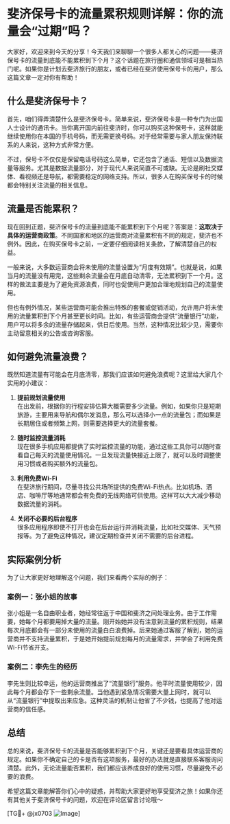 # 斐济保号卡的流量累积规则详解：你的流量会“过期”吗？

大家好，欢迎来到今天的分享！今天我们来聊聊一个很多人都关心的问题——斐济保号卡的流量到底能不能累积到下个月？这个话题在旅行圈和通信领域可是相当热门呢。如果你是计划去斐济旅行的朋友，或者已经在斐济使用保号卡的用户，那么这篇文章一定对你有帮助！

## 什么是斐济保号卡？

首先，咱们得弄清楚什么是斐济保号卡。简单来说，斐济保号卡是一种专门为出国人士设计的通讯卡。当你离开国内前往斐济时，你可以购买这种保号卡，这样就能继续使用你在本国的手机号码，而无需更换号码。对于经常需要与家人朋友保持联系的人来说，这种方式非常方便。

不过，保号卡不仅仅是保留电话号码这么简单，它还包含了通话、短信以及数据流量等服务。尤其是数据流量部分，对于现代人来说简直不可或缺。无论是刷社交媒体、看视频还是导航，都需要稳定的网络支持。所以，很多人在购买保号卡的时候都会特别关注流量的相关信息。

## 流量是否能累积？

现在回到正题，斐济保号卡的流量到底能不能累积到下个月呢？答案是：**这取决于具体的运营商政策**。不同国家和地区的运营商对流量累积有不同的规定，斐济也不例外。因此，在购买保号卡之前，一定要仔细阅读相关条款，了解清楚自己的权益。

一般来说，大多数运营商会将未使用的流量设置为“月度有效期”。也就是说，如果当月的流量没有用完，这些剩余流量会在月底自动清零，无法累积到下一个月。这样的做法主要是为了避免资源浪费，同时也促使用户更加合理地规划自己的流量使用。

但也有例外情况，某些运营商可能会推出特殊的套餐或促销活动，允许用户将未使用的流量累积到下个月甚至更长时间。比如，有些运营商会提供“流量银行”功能，用户可以将多余的流量存储起来，供日后使用。当然，这种情况比较少见，需要你主动留意相关的公告或咨询客服。

## 如何避免流量浪费？

既然知道流量有可能会在月底清零，那我们应该如何避免浪费呢？这里给大家几个实用的小建议：

1. **提前规划流量使用**  
   在出发前，根据你的行程安排估算大概需要多少流量。例如，如果你只是短期旅游，主要用来导航和偶尔发消息，那么可以选择小一点的流量包；而如果是长期居住或者频繁上网，则需要选择更大的流量套餐。

2. **随时监控流量消耗**  
   现在很多手机应用都提供了实时监控流量的功能，通过这些工具你可以随时查看自己每天的流量使用情况。一旦发现流量快接近上限了，就可以及时调整使用习惯或者购买额外的流量包。

3. **利用免费Wi-Fi**  
   在斐济旅行期间，尽量寻找公共场所提供的免费Wi-Fi热点。比如机场、酒店、咖啡厅等地通常都会有免费的无线网络可供使用。这样可以大大减少移动数据流量的消耗。

4. **关闭不必要的后台程序**  
   很多应用程序即使不打开也会在后台运行并消耗流量，比如社交媒体、天气预报等。为了避免这种情况，建议定期检查并关闭不需要的后台进程。

## 实际案例分析

为了让大家更好地理解这个问题，我们来看两个实际的例子：

### 案例一：张小姐的故事  
张小姐是一名自由职业者，她经常往返于中国和斐济之间处理业务。由于工作需要，她每个月都要用掉大量的流量。刚开始她并没有注意到流量的累积规则，结果每次月底都会有一部分未使用的流量白白浪费掉。后来她通过客服了解到，她的运营商并不支持流量累积，于是她开始提前规划每月的流量需求，并学会了利用免费Wi-Fi节省开支。

### 案例二：李先生的经历  
李先生则比较幸运，他的运营商推出了“流量银行”服务。他平时流量使用较少，因此每个月都会存下一些剩余流量。当他遇到紧急情况需要大量上网时，就可以从“流量银行”中提取出来应急。这种灵活的机制让他省了不少钱，也提高了他对运营商的信任感。

## 总结

总的来说，斐济保号卡的流量是否能够累积到下个月，关键还是要看具体运营商的规定。如果你不确定自己的卡是否有这项服务，最好的办法就是直接联系客服询问清楚。此外，无论流量能否累积，我们都应该养成良好的使用习惯，尽量避免不必要的浪费。

希望这篇文章能解答你们心中的疑惑，并帮助大家更好地享受斐济之旅！如果你还有其他关于斐济保号卡的问题，欢迎在评论区留言讨论哦～  

[TG💪+ @jx0703 ![Image](https://github.com/user-attachments/assets/dbca1d08-cadb-493c-b0ec-ad6f7a83f270)]